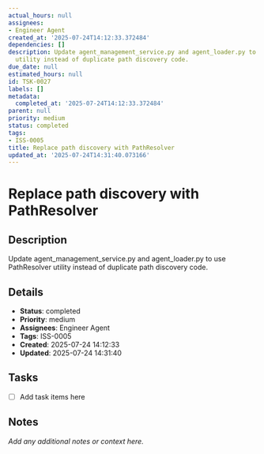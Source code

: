 ```yaml
---
actual_hours: null
assignees:
- Engineer Agent
created_at: '2025-07-24T14:12:33.372484'
dependencies: []
description: Update agent_management_service.py and agent_loader.py to use PathResolver
  utility instead of duplicate path discovery code.
due_date: null
estimated_hours: null
id: TSK-0027
labels: []
metadata:
  completed_at: '2025-07-24T14:12:33.372484'
parent: null
priority: medium
status: completed
tags:
- ISS-0005
title: Replace path discovery with PathResolver
updated_at: '2025-07-24T14:31:40.073166'
---
```


# Replace path discovery with PathResolver

## Description
Update agent_management_service.py and agent_loader.py to use PathResolver utility instead of duplicate path discovery code.

## Details
- **Status**: completed
- **Priority**: medium
- **Assignees**: Engineer Agent
- **Tags**: ISS-0005
- **Created**: 2025-07-24 14:12:33
- **Updated**: 2025-07-24 14:31:40

## Tasks
- [ ] Add task items here

## Notes
_Add any additional notes or context here._
